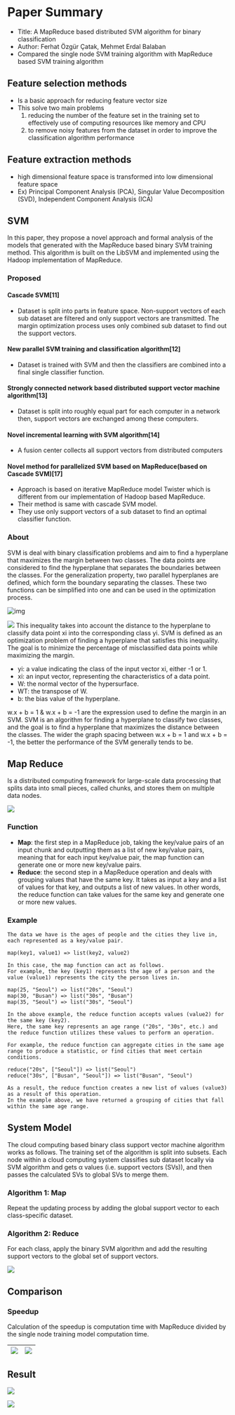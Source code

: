 # Paper Summary 
- Title: A MapReduce based distributed SVM algorithm for binary classification
- Author: Ferhat Özgür Çatak, Mehmet Erdal Balaban
- Compared the single node SVM training algorithm with MapReduce based SVM training algorithm

## Feature selection methods
- Is a basic approach for reducing feature vector size
- This solve two main problems
  1. reducing the number of the feature set in the training set to effectively use of computing resources like memory and CPU
  2. to remove noisy features from the dataset in order to improve the classification algorithm performance

## Feature extraction methods
- high dimensional feature space is transformed into low dimensional feature space
- Ex) Principal Component Analysis (PCA), Singular Value Decomposition (SVD), Independent Component Analysis (ICA)
  
## SVM
In this paper, they propose a novel approach and formal analysis of the models that generated with the MapReduce based binary SVM training method. This algorithm is built on the LibSVM and implemented using the Hadoop implementation of MapReduce.

### Proposed
#### Cascade SVM[11]
- Dataset is split into parts in feature space. Non-support vectors of each sub dataset are filtered and only support vectors are transmitted. The margin optimization process uses only combined sub dataset to find out the support vectors.

#### New parallel SVM training and classification algorithm[12]
- Dataset is trained with SVM and then the classifiers are combined into a final single classifier function.

#### Strongly connected network based distributed support vector machine algorithm[13]
- Dataset is split into roughly equal part for each computer in a network then, support vectors are exchanged among these computers.

#### Novel incremental learning with SVM algorithm[14]
- A fusion center collects all support vectors from distributed computers
  
#### Novel method for parallelized SVM based on MapReduce(based on Cascade SVM)[17]
- Approach is based on iterative MapReduce model Twister which is different from our implementation of Hadoop based MapReduce.
- Their method is same with cascade SVM model.
- They use only support vectors of a sub dataset to find an optimal classifier function.

### About
SVM is deal with binary classification problems and aim to find a hyperplane that maximizes the margin between two classes. The data points are considered to find the hyperplane that separates the boundaries between the classes. For the generalization property, two parallel hyperplanes are defined, which form the boundary separating the classes. These two functions can be simplified into one and can be used in the optimization process.

![img](https://github.com/riverallzero/UNLV/assets/93754504/b8a4c954-c95e-47b6-ac95-bd680a46a942)

![](https://github.com/riverallzero/UNLV/assets/93754504/b2599501-02f6-4d61-a9f5-091cea1641c0)
This inequality takes into account the distance to the hyperplane to classify data point xi into the corresponding class yi. SVM is defined as an optimization problem of finding a hyperplane that satisfies this inequality. The goal is to minimize the percentage of misclassified data points while maximizing the margin.
- yi: a value indicating the class of the input vector xi, either -1 or 1.
- xi: an input vector, representing the characteristics of a data point.
- W: the normal vector of the hypersurface.
- WT: the transpose of W.
- b: the bias value of the hyperplane.

w.x + b = 1 & w.x + b = -1 are the expression used to define the margin in an SVM. SVM is an algorithm for finding a hyperplane to classify two classes, and the goal is to find a hyperplane that maximizes the distance between the classes. The wider the graph spacing between w.x + b = 1 and w.x + b = -1, the better the performance of the SVM generally tends to be.

## Map Reduce
Is a distributed computing framework for large-scale data processing that splits data into small pieces, called chunks, and stores them on multiple data nodes.

![](https://github.com/riverallzero/UNLV/assets/93754504/5d244a27-0694-45e3-9ee9-37e0c624f64d)

### Function
- **Map**: the first step in a MapReduce job, taking the key/value pairs of an input chunk and outputting them as a list of new key/value pairs, meaning that for each input key/value pair, the map function can generate one or more new key/value pairs.
- **Reduce**: the second step in a MapReduce operation and deals with grouping values that have the same key. It takes as input a key and a list of values for that key, and outputs a list of new values. In other words, the reduce function can take values for the same key and generate one or more new values.
  
### Example
  ```
  The data we have is the ages of people and the cities they live in, each represented as a key/value pair.
  
  map(key1, value1) => list(key2, value2)
  
  In this case, the map function can act as follows.
  For example, the key (key1) represents the age of a person and the value (value1) represents the city the person lives in.
  
  map(25, "Seoul") => list("20s", "Seoul")
  map(30, "Busan") => list("30s", "Busan")
  map(35, "Seoul") => list("30s", "Seoul")
  
  In the above example, the reduce function accepts values (value2) for the same key (key2).
  Here, the same key represents an age range ("20s", "30s", etc.) and the reduce function utilizes these values to perform an operation.
  
  For example, the reduce function can aggregate cities in the same age range to produce a statistic, or find cities that meet certain conditions.
  
  reduce("20s", ["Seoul"]) => list("Seoul")
  reduce("30s", ["Busan", "Seoul"]) => list("Busan", "Seoul")
  
  As a result, the reduce function creates a new list of values (value3) as a result of this operation.
  In the example above, we have returned a grouping of cities that fall within the same age range.
  ```

## System Model
The cloud computing based binary class support vector machine algorithm works as follows. The training set of the algorithm is split into subsets. Each node within a cloud computing system classifies sub dataset locally via SVM algorithm and gets α values (i.e. support vectors (SVs)), and then passes the calculated SVs to global SVs to merge them.

### Algorithm 1: Map
Repeat the updating process by adding the global support vector to each class-specific dataset.

### Algorithm 2: Reduce
For each class, apply the binary SVM algorithm and add the resulting support vectors to the global set of support vectors.

![](https://github.com/riverallzero/UNLV/assets/93754504/b31a2563-958b-41ed-bb81-126a89201571)

## Comparison
### Speedup
Calculation of the speedup is computation time with MapReduce divided by the single node training model computation time. 

![](https://github.com/riverallzero/UNLV/assets/93754504/682f01d7-5aaf-40f2-8c4c-2ae82e8ccb8c) | ![](https://github.com/riverallzero/UNLV/assets/93754504/edae9b35-4141-498f-9ed0-dd7ee74ed223)
---| ---|

## Result
![](https://github.com/riverallzero/UNLV/assets/93754504/0f1c03c2-8bf9-457f-ade8-1eaf98949bed)

![](https://github.com/riverallzero/UNLV/assets/93754504/86fde743-7726-46a5-a103-bb29e70bfb78)
